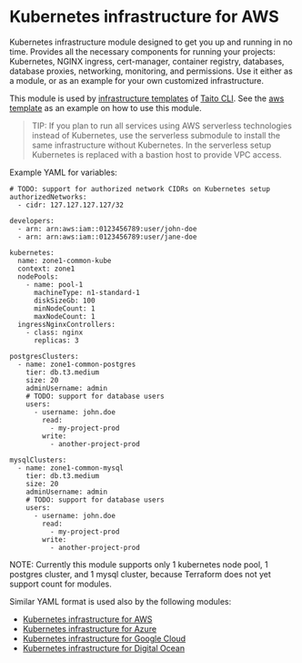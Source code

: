 # Kubernetes infrastructure for AWS

Kubernetes infrastructure module designed to get you up and running in no time. Provides all the necessary components for running your projects: Kubernetes, NGINX ingress, cert-manager, container registry, databases, database proxies, networking, monitoring, and permissions. Use it either as a module, or as an example for your own customized infrastructure.

This module is used by [infrastructure templates](https://taitounited.github.io/taito-cli/templates#infrastructure-templates) of [Taito CLI](https://taitounited.github.io/taito-cli/). See the [aws template](https://github.com/TaitoUnited/taito-templates/tree/master/infrastructure/aws/terraform) as an example on how to use this module.

> TIP: If you plan to run all services using AWS serverless technologies instead of Kubernetes, use the serverless submodule to install the same infrastructure without Kubernetes. In the serverless setup Kubernetes is replaced with a bastion host to provide VPC access.

Example YAML for variables:

```
# TODO: support for authorized network CIDRs on Kubernetes setup
authorizedNetworks:
  - cidr: 127.127.127.127/32

developers:
  - arn: arn:aws:iam::0123456789:user/john-doe
  - arn: arn:aws:iam::0123456789:user/jane-doe

kubernetes:
  name: zone1-common-kube
  context: zone1
  nodePools:
    - name: pool-1
      machineType: n1-standard-1
      diskSizeGb: 100
      minNodeCount: 1
      maxNodeCount: 1
  ingressNginxControllers:
    - class: nginx
      replicas: 3

postgresClusters:
  - name: zone1-common-postgres
    tier: db.t3.medium
    size: 20
    adminUsername: admin
    # TODO: support for database users
    users:
      - username: john.doe
        read:
          - my-project-prod
        write:
          - another-project-prod

mysqlClusters:
  - name: zone1-common-mysql
    tier: db.t3.medium
    size: 20
    adminUsername: admin
    # TODO: support for database users
    users:
      - username: john.doe
        read:
          - my-project-prod
        write:
          - another-project-prod
```

NOTE: Currently this module supports only 1 kubernetes node pool, 1 postgres cluster, and 1 mysql cluster, because Terraform does not yet support count for modules.

Similar YAML format is used also by the following modules:

* [Kubernetes infrastructure for AWS](https://registry.terraform.io/modules/TaitoUnited/kubernetes-infrastructure/aws)
* [Kubernetes infrastructure for Azure](https://registry.terraform.io/modules/TaitoUnited/kubernetes-infrastructure/azurerm)
* [Kubernetes infrastructure for Google Cloud](https://registry.terraform.io/modules/TaitoUnited/kubernetes-infrastructure/google)
* [Kubernetes infrastructure for Digital Ocean](https://registry.terraform.io/modules/TaitoUnited/kubernetes-infrastructure/digitalocean)
